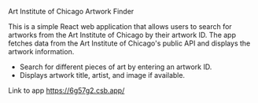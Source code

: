 Art Institute of Chicago Artwork Finder

This is a simple React web application that allows users to search for artworks from the Art Institute of Chicago 
by their artwork ID. The app fetches data from the Art Institute of Chicago's public API and displays the artwork 
information.

- Search for different pieces of art by entering an artwork ID.
- Displays artwork title, artist, and image if available.

Link to app https://6g57g2.csb.app/
